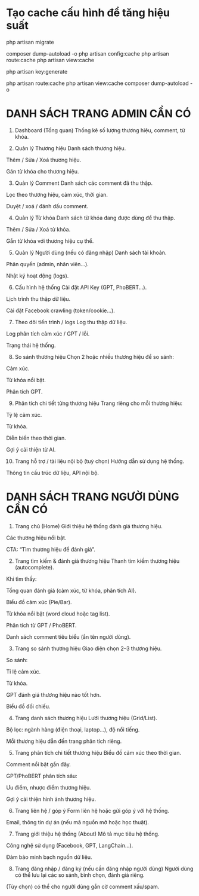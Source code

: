 # Tạo cache cấu hình để tăng hiệu suất
php artisan migrate

composer dump-autoload -o
php artisan config:cache
php artisan route:cache
php artisan view:cache

php artisan key:generate


php artisan route:cache
php artisan view:cache
composer dump-autoload -o

# DANH SÁCH TRANG ADMIN CẦN CÓ
1. Dashboard (Tổng quan)
Thống kê số lượng thương hiệu, comment, từ khóa.

2. Quản lý Thương hiệu
Danh sách thương hiệu.

Thêm / Sửa / Xoá thương hiệu.

Gán từ khóa cho thương hiệu.

3. Quản lý Comment
Danh sách các comment đã thu thập.

Lọc theo thương hiệu, cảm xúc, thời gian.

Duyệt / xoá / đánh dấu comment.

4. Quản lý Từ khóa
Danh sách từ khóa đang được dùng để thu thập.

Thêm / Sửa / Xoá từ khóa.

Gắn từ khóa với thương hiệu cụ thể.

5. Quản lý Người dùng (nếu có đăng nhập)
Danh sách tài khoản.

Phân quyền (admin, nhân viên...).

Nhật ký hoạt động (logs).

6. Cấu hình hệ thống
Cài đặt API Key (GPT, PhoBERT...).

Lịch trình thu thập dữ liệu.

Cài đặt Facebook crawling (token/cookie...).

7. Theo dõi tiến trình / logs
Log thu thập dữ liệu.

Log phân tích cảm xúc / GPT / lỗi.

Trạng thái hệ thống.

8. So sánh thương hiệu
Chọn 2 hoặc nhiều thương hiệu để so sánh:

Cảm xúc.

Từ khóa nổi bật.

Phân tích GPT.

9. Phân tích chi tiết từng thương hiệu
Trang riêng cho mỗi thương hiệu:

Tỷ lệ cảm xúc.

Từ khóa.

Diễn biến theo thời gian.

Gợi ý cải thiện từ AI.

10. Trang hỗ trợ / tài liệu nội bộ (tuỳ chọn)
Hướng dẫn sử dụng hệ thống.

Thông tin cấu trúc dữ liệu, API nội bộ.


# DANH SÁCH TRANG NGƯỜI DÙNG CẦN CÓ
1. Trang chủ (Home)
Giới thiệu hệ thống đánh giá thương hiệu.

Các thương hiệu nổi bật.

CTA: “Tìm thương hiệu để đánh giá”.

2. Trang tìm kiếm & đánh giá thương hiệu
Thanh tìm kiếm thương hiệu (autocomplete).

Khi tìm thấy:

Tổng quan đánh giá (cảm xúc, từ khóa, phân tích AI).

Biểu đồ cảm xúc (Pie/Bar).

Từ khóa nổi bật (word cloud hoặc tag list).

Phân tích từ GPT / PhoBERT.

Danh sách comment tiêu biểu (ẩn tên người dùng).

3. Trang so sánh thương hiệu
Giao diện chọn 2–3 thương hiệu.

So sánh:

Tỉ lệ cảm xúc.

Từ khóa.

GPT đánh giá thương hiệu nào tốt hơn.

Biểu đồ đối chiếu.

4. Trang danh sách thương hiệu
Lưới thương hiệu (Grid/List).

Bộ lọc: ngành hàng (điện thoại, laptop…), độ nổi tiếng.

Mỗi thương hiệu dẫn đến trang phân tích riêng.

5. Trang phân tích chi tiết thương hiệu
Biểu đồ cảm xúc theo thời gian.

Comment nổi bật gần đây.

GPT/PhoBERT phân tích sâu:

Ưu điểm, nhược điểm thương hiệu.

Gợi ý cải thiện hình ảnh thương hiệu.

6. Trang liên hệ / góp ý
Form liên hệ hoặc gửi góp ý với hệ thống.

Email, thông tin dự án (nếu mã nguồn mở hoặc học thuật).

7. Trang giới thiệu hệ thống (About)
Mô tả mục tiêu hệ thống.

Công nghệ sử dụng (Facebook, GPT, LangChain…).

Đảm bảo minh bạch nguồn dữ liệu.

8. Trang đăng nhập / đăng ký (nếu cần đăng nhập người dùng)
Người dùng có thể lưu lại các so sánh, bình chọn, đánh giá riêng.

(Tùy chọn) có thể cho người dùng gắn cờ comment xấu/spam.